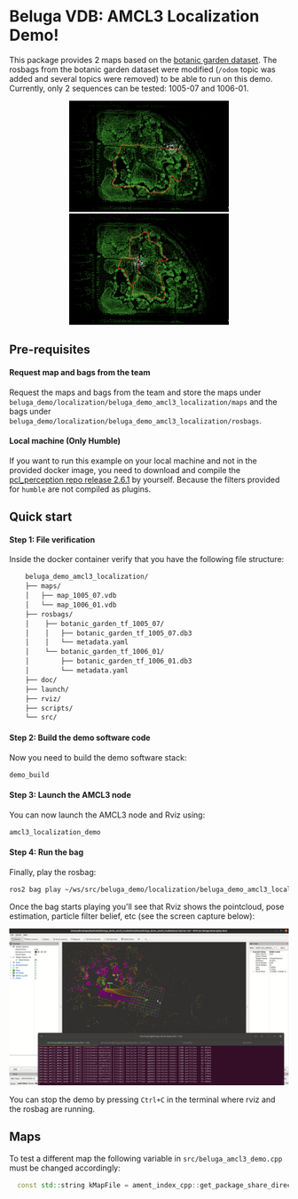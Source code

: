 # Beluga VDB: AMCL3 Localization Demo!

This package provides 2 maps based on the [botanic garden dataset](https://github.com/robot-pesg/BotanicGarden). The rosbags from the botanic garden dataset were modified (`/odom` topic was added and several topics were removed) to be able to run on this demo. Currently, only 2 sequences can be tested: 1005-07 and 1006-01.

<div align="center">
<img src="./images/1005-07.png" alt="Sequence 1005-07" height="200" hspace="5"/>
<img src="./images/1006-01.png" alt="Sequence 1006-01" height="200" />
</div>

## Pre-requisites

#### Request map and bags from the team

Request the maps and bags from the team and store the maps under `beluga_demo/localization/beluga_demo_amcl3_localization/maps` and the bags under `beluga_demo/localization/beluga_demo_amcl3_localization/rosbags`.

#### Local machine (Only Humble)

If you want to run this example on your local machine and not in the provided docker image, you need to download and compile the [pcl_perception repo release 2.6.1](https://github.com/ros-perception/perception_pcl) by yourself. Because the filters provided for `humble` are not compiled as plugins. 

## Quick start

#### Step 1: File verification

Inside the docker container verify that you have the following file structure:

```bash
    beluga_demo_amcl3_localization/
    ├── maps/
    │   ├── map_1005_07.vdb
    │   └── map_1006_01.vdb
    ├── rosbags/
    │    ├── botanic_garden_tf_1005_07/
    │    │   ├── botanic_garden_tf_1005_07.db3
    │    │   └── metadata.yaml
    │    └── botanic_garden_tf_1006_01/
    │        ├── botanic_garden_tf_1006_01.db3
    │        └── metadata.yaml
    ├── doc/
    ├── launch/
    ├── rviz/
    ├── scripts/
    └── src/
```

#### Step 2: Build the demo software code

Now you need to build the demo software stack:

```bash
demo_build
```

#### Step 3: Launch the AMCL3 node

You can now launch the AMCL3 node and Rviz using:

```bash
amcl3_localization_demo
```

#### Step 4: Run the bag

Finally, play the rosbag:

```bash
ros2 bag play ~/ws/src/beluga_demo/localization/beluga_demo_amcl3_localization/rosbags/botanic_garden_tf_1005_07/botanic_garden_tf_1005_07.mcap --clock
```

Once the bag starts playing you'll see that Rviz shows the pointcloud, pose estimation, particle filter belief, etc (see the screen capture below):

![Demo running](images/demo_amcl3_running.png)

You can stop the demo by pressing `Ctrl+C` in the terminal where rviz and the rosbag are running.

## Maps

To test a different map the following variable in `src/beluga_amcl3_demo.cpp` must be changed accordingly:

```cpp
  const std::string kMapFile = ament_index_cpp::get_package_share_directory("beluga_demo_amcl3_localization") + "/maps/map_1005_07.vdb";
```
